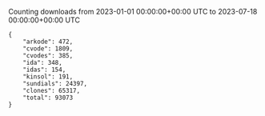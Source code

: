 
Counting downloads from 2023-01-01 00:00:00+00:00 UTC to 2023-07-18 00:00:00+00:00 UTC

```
{
    "arkode": 472,
    "cvode": 1809,
    "cvodes": 385,
    "ida": 348,
    "idas": 154,
    "kinsol": 191,
    "sundials": 24397,
    "clones": 65317,
    "total": 93073
}
```
